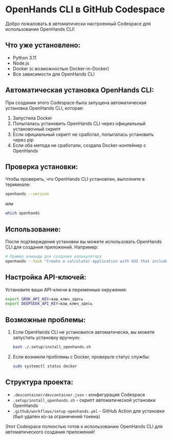 # OpenHands CLI в GitHub Codespace

Добро пожаловать в автоматически настроенный Codespace для использования OpenHands CLI!

## Что уже установлено:

- Python 3.11
- Node.js
- Docker (с возможностью Docker-in-Docker)
- Все зависимости для OpenHands CLI

## Автоматическая установка OpenHands CLI:

При создании этого Codespace была запущена автоматическая установка OpenHands CLI, которая:

1. Запустила Docker
2. Попыталась установить OpenHands CLI через официальный установочный скрипт
3. Если официальный скрипт не сработал, попыталась установить через pip
4. Если оба метода не сработали, создала Docker-контейнер с OpenHands

## Проверка установки:

Чтобы проверить, что OpenHands CLI установлен, выполните в терминале:

```bash
openhands --version
```

или

```bash
which openhands
```

## Использование:

После подтверждения установки вы можете использовать OpenHands CLI для создания приложений. Например:

```bash
# Пример команды для создания калькулятора
openhands --task "Create a calculator application with GUI that includes basic operations (addition, subtraction, multiplication, division) as well as square root (√) and power (x^y) functions" --model Grok --api-key $GROK_API_KEY
```

## Настройка API-ключей:

Установите ваши API-ключи в переменные окружения:

```bash
export GROK_API_KEY=ваш_ключ_здесь
export DEEPSEEK_API_KEY=ваш_ключ_здесь
```

## Возможные проблемы:

1. Если OpenHands CLI не установился автоматически, вы можете запустить установку вручную:
   ```bash
   bash ./.setup/install_openhands.sh
   ```

2. Если возникли проблемы с Docker, проверьте статус службы:
   ```bash
   sudo systemctl status docker
   ```

## Структура проекта:

- `.devcontainer/devcontainer.json` - конфигурация Codespace
- `.setup/install_openhands.sh` - скрипт автоматической установки OpenHands
- `.github/workflows/setup-openhands.yml` - GitHub Action для установки (был удален из-за ограничений токена)

Этот Codespace полностью готов к использованию OpenHands CLI для автоматического создания приложений!